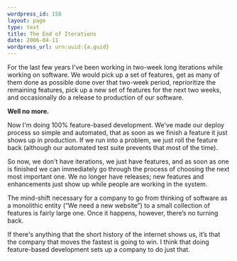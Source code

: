 ```yaml
--- 
wordpress_id: 158
layout: page
type: text
title: The End of Iterations
date: 2006-04-11  
wordpress_url: urn:uuid:{a.guid}
---
```

<p>For the last few years I've been working in two-week long iterations while working on software.  We would pick up a set of features, get as many of them done as possible done over that two-week period, reprioritize the remaining features, pick up a new set of features for the next two weeks, and occasionally do a release to production of our software.</p>

<p><strong>Well no more.</strong></p>

<p>Now I'm doing 100% feature-based development.  We've made our deploy process so simple and automated, that as soon as we finish a feature it just shows up in production.  If we run into a problem, we just roll the feature back (although our automated test suite prevents that most of the time).</p>

<p>So now, we don't have iterations, we just have features, and as soon as one is finished we can immediately go through the process of choosing the next most important one.  We no longer have releases; new features and enhancements just show up while people are working in the system.</p>

<p>The mind-shift necessary for a company to go from thinking of software as a monolithic entity (“We need a new website”) to a small collection of features is fairly large one.  Once it happens, however, there’s no turning back.</p>

<p>If there's anything that the short history of the internet shows us, it’s that the company that moves the fastest is going to win.  I think that doing feature-based development sets up a company to do just that.</p>
